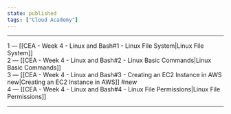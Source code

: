```yaml
---
state: published
tags: ["Cloud Academy"]
---
```


---

1 — [[CEA - Week 4 - Linux and Bash#1 - Linux File System|Linux File System]]  
2 — [[CEA - Week 4 - Linux and Bash#2 - Linux Basic Commands|Linux Basic Commands]]  
3 — [[CEA - Week 4 - Linux and Bash#3 - Creating an EC2 Instance in AWS new|Creating an EC2 Instance in AWS]] #new  
4 — [[CEA - Week 4 - Linux and Bash#4 - Linux File Permissions|Linux File Permissions]]

--- 